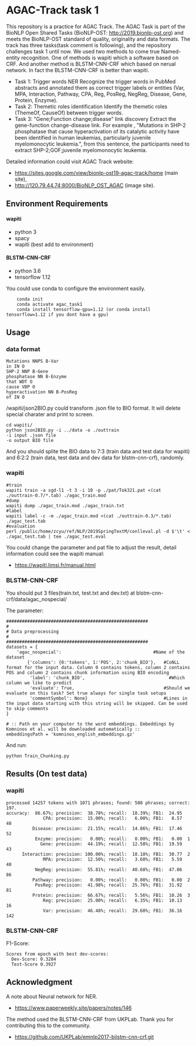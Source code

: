 # AGAC-Track task 1

This repository is a practice for AGAC Track. The AGAC Task is part of the BioNLP Open Shared Tasks (BioNLP-OST: http://2019.bionlp-ost.org) and meets the BioNLP-OST standard of quality, originality and data formats. The track has three tasks(task comment is following), and the repository challenges task 1 until now. We used two methods to come true Named-entity recognition. One of methods is wapiti which a software based on CRF. And another method is BLSTM-CNN-CRF which based on nerual network. In fact the BLSTM-CNN-CRF is better than wapiti.
- Task 1: Trigger words NER
    Recognize the trigger words in PubMed abstracts and annotated them as correct trigger labels or entities (Var, MPA, Interaction, Pathway, CPA, Reg, PosReg, NegReg, Disease, Gene, Protein, Enzyme). 
- Task 2: Themetic roles identification
    Identify the themetic roles (ThemeOf, CauseOf) between trigger words. 
- Task 3: "Gene;Function change;disease" link discovery
    Extract the gene-function change-disease link. For example , "Mutations in SHP-2 phosphatase that cause hyperactivation of its catalytic activity have been identified in human leukemias, particularly juvenile myelomonocytic leukemia.", from this sentence, the participants need to extract SHP-2;GOF;juvenile myelomonocytic leukemia.

Detailed information could visit AGAC Track website:
- https://sites.google.com/view/bionlp-ost19-agac-track/home (main site),
- http://120.79.44.74:8000/BioNLP_OST_AGAC (image site).

## Environment Requirements
#### wapiti
- python 3
- spacy
- wapiti (best add to environment)

#### BLSTM-CNN-CRF
- python 3.6
- tensorflow 1.12

You could use conda to configure the environment easily.
```    conda create --name agac_task1 python=3.6 
    conda init
    conda activate agac_task1
    conda install tensorflow-gpu=1.12 (or conda install tensorflow=1.12 if you dont have a gpu)
```    

## Usage
### data format
```
Mutations NNPS B-Var
in IN O
SHP-2 NNP B-Gene
phosphatase NN B-Enzyme
that WDT O
cause VBP O
hyperactivation NN B-PosReg
of IN O
```

/wapiti/json2BIO.py could transform .json file to BIO format. 
It will delete special charater and print to screen.
```
cd wapiti/
python json2BIO.py -i ../data -o ./outtrain
-i input .json file
-o output BIO file
```

And you should splite the BIO data to 7:3 (train data and test data for wapiti) and 6:2:2 (train data, test data and dev data for blstm-cnn-crf), randomly.

### wapiti
```
#train
wapiti train -a sgd-l1 -t 3 -i 10 -p ./pat/Tok321.pat <(cat ./outtrain-0.7/*.tab) ./agac_train.mod
#dump
wapiti dump ./agac_train.mod ./agac_train.txt
#label
wapiti label -c -m ./agac_train.mod <(cat ./outtrain-0.3/*.tab) ./agac_test.tab
#evaluation
perl /public/home/zcyu/ref/NLP/2019SpringTextM/conlleval.pl -d $'\t' < ./agac_test.tab | tee ./agac_test.eval
```
You could change the parameter and pat file to adjust the result, detail information could see the wapiti manual:
- https://wapiti.limsi.fr/manual.html

### BLSTM-CNN-CRF
You should put 3 files(train.txt, test.txt and dev.txt) at blstm-cnn-crf/data/agac_nospecial/

The parameter: 
```
######################################################
#
# Data preprocessing
#
######################################################
datasets = {
    'agac_nospecial':                                   #Name of the dataset
        {'columns': {0:'tokens', 1:'POS', 2:'chunk_BIO'},   #CoNLL format for the input data. Column 0 contains tokens, column 2 contains POS and column 2 contains chunk information using BIO encoding
         'label': 'chunk_BIO',                                #Which column we like to predict
         'evaluate': True,                                  #Should we evaluate on this task? Set true always for single task setups
         'commentSymbol': None}                             #Lines in the input data starting with this string will be skipped. Can be used to skip comments
}

# :: Path on your computer to the word embeddings. Embeddings by Komninos et al. will be downloaded automatically ::
embeddingsPath = 'komninos_english_embeddings.gz'
```
And run:
```
python Train_Chunking.py
```

## Results (On test data)
### wapiti
```
processed 14257 tokens with 1071 phrases; found: 508 phrases; correct: 197.
accuracy:  86.67%; precision:  38.78%; recall:  18.39%; FB1:  24.95
              CPA: precision:  15.00%; recall:   6.00%; FB1:   8.57  40
          Disease: precision:  21.15%; recall:  14.86%; FB1:  17.46  52
           Enzyme: precision:   0.00%; recall:   0.00%; FB1:   0.00  1
             Gene: precision:  44.19%; recall:  12.58%; FB1:  19.59  43
      Interaction: precision: 100.00%; recall:  18.18%; FB1:  30.77  2
              MPA: precision:  12.50%; recall:   3.60%; FB1:   5.59  40
           NegReg: precision:  55.81%; recall:  40.68%; FB1:  47.06  86
          Pathway: precision:   0.00%; recall:   0.00%; FB1:   0.00  2
           PosReg: precision:  41.98%; recall:  25.76%; FB1:  31.92  81
          Protein: precision:  66.67%; recall:   5.56%; FB1:  10.26  3
              Reg: precision:  25.00%; recall:   6.35%; FB1:  10.13  16
              Var: precision:  46.48%; recall:  29.60%; FB1:  36.16  142
```
### BLSTM-CNN-CRF
F1-Score:
```
Scores from epoch with best dev-scores:
  Dev-Score: 0.3284
  Test-Score 0.3927
```

## Acknowledgment
A note about Neural network for NER.
- https://www.paperweekly.site/papers/notes/146

The method used the BLSTM-CNN-CRF from UKPLab. Thank you for contributing this to the community.
- https://github.com/UKPLab/emnlp2017-bilstm-cnn-crf.git



